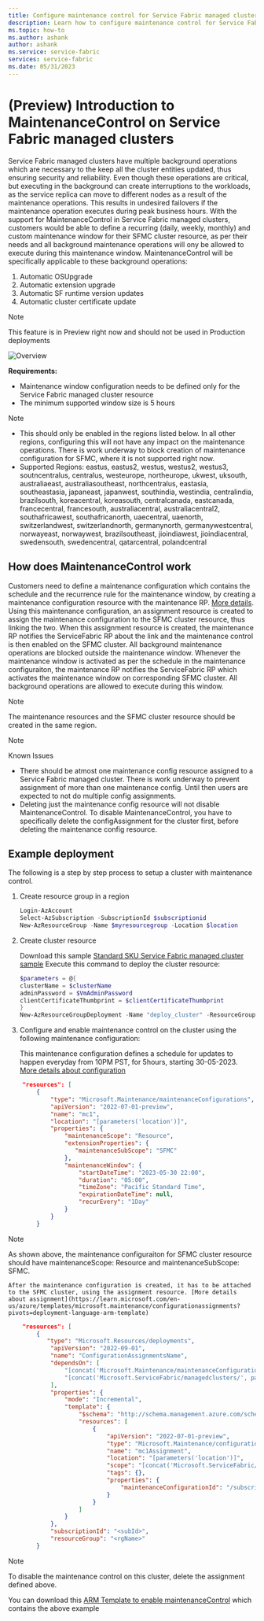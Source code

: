 ```yaml
---
title: Configure maintenance control for Service Fabric managed cluster
description: Learn how to configure maintenance control for Service Fabric managed cluster
ms.topic: how-to
ms.author: ashank
author: ashank
ms.service: service-fabric
services: service-fabric
ms.date: 05/31/2023
---
```


# (Preview) Introduction to MaintenanceControl on Service Fabric managed clusters
Service Fabric managed clusters have multiple background operations which are necessary to the keep all the cluster entities updated, thus ensuring security and reliability. Even though these operations are critical, but executing in the background can create interruptions to the workloads, as the service replica
can move to different nodes as a result of the maintenance operations. This results in undesired failovers if the maintenance operation executes during peak business hours.
With the support for MaintenanceControl in Service Fabric managed clusters, customers would be able to define a recurring (daily, weekly, monthly) and custom maintenance window for their SFMC cluster resource, as per their needs and all background maintenance operations will ony be allowed to execute during this maintenance window.
MaintenanceControl will be specifically applicable to these background operations:
1. Automatic OSUpgrade
2. Automatic extension upgrade
3. Automatic SF runtime version updates
4. Automatic cluster certificate update

>[!NOTE]
>This feature is in Preview right now and should not be used in Production deployments

![Overview][overviewimage]

**Requirements:**
* Maintenance window configuration needs to be defined only for the Service Fabric managed cluster resource
* The minimum supported window size is 5 hours

>[!NOTE]
* This should only be enabled in the regions listed below. In all other regions, configuring this will not have any impact on the maintenance operations. There is work underway to block creation of maintenance configuration for SFMC, where it is not supported right now.
* Supported Regions: eastus, eastus2, westus, westus2, westus3, soutncentralus, centralus, westeurope, northeurope, ukwest, uksouth, australiaeast, australiasoutheast, northcentralus, eastasia, southeastasia, japaneast, japanwest, southindia, westindia, centralindia, brazilsouth, koreacentral, koreasouth, centralcanada, eastcanada, francecentral, francesouth, australiacentral, australiacentral2, southafricawest, southafricanorth, uaecentral, uaenorth, switzerlandwest, switzerlandnorth, germanynorth, germanywestcentral, norwayeast, norwaywest, brazilsoutheast, jioindiawest, jioindiacentral, swedensouth, swedencentral, qatarcentral, polandcentral

## How does MaintenanceControl work
Customers need to define a maintenance configuration which contains the schedule and the recurrence rule for the maintenance window, by creating a maintenance configuration resource with the maintenance RP. [More details](https://learn.microsoft.com/azure/virtual-machines/maintenance-and-updates).
Using this maintenance configuration, an assignment resource is created to assign the maintenance configuration to the SFMC cluster resource, thus linking the two.
When this assignment resource is created, the maintenance RP notifies the ServiceFabric RP about the link and the maintenance control is then enabled on the SFMC cluster. All background maintenance operations are blocked outside the maintenance window.
Whenever the maintenance window is activated as per the schedule in the maintenance configuraiton, the maintenance RP notifies the ServiceFabric RP which activates the maintenance window on corresponding SFMC cluster. All background operations are allowed to execute during this window.

>[!NOTE]
> The maintenance resources and the SFMC cluster resource should be created in the same region.

>[!NOTE]
>Known Issues
* There should be atmost one maintenance config resource assigned to a Service Fabric managed cluster. There is work underway to prevent assignment of more than one maintenance config. Until then users are expected to not do multiple config assignments.
* Deleting just the maintenance config resource will not disable MaintenanceControl. To disable MaintenanceControl, you have to specifically delete the configAssignment for the cluster first, before deleting the maintenance config resource.

## Example deployment

The following is a step by step process to setup a cluster with maintenance control.

1) Create resource group in a region

   ```powershell
   Login-AzAccount
   Select-AzSubscription -SubscriptionId $subscriptionid
   New-AzResourceGroup -Name $myresourcegroup -Location $location
   ```

2) Create cluster resource

   Download this sample [Standard SKU Service Fabric managed cluster sample](https://github.com/Azure-Samples/service-fabric-cluster-templates/tree/master/SF-Managed-Standard-SKU-2-NT-Autoscale/azuredeploy.json)
   Execute this command to deploy the cluster resource:

   ```powershell
   $parameters = @{
   clusterName = $clusterName
   adminPassword = $VmAdminPassword
   clientCertificateThumbprint = $clientCertificateThumbprint
   }
   New-AzResourceGroupDeployment -Name "deploy_cluster" -ResourceGroupName $resourceGroupName -TemplateFile .\azuredeploy.json -TemplateParameterObject $parameters -Verbose
   ```

3) Configure and enable maintenance control on the cluster using the following maintenance configuration:

    This maintenance configuration defines a schedule for updates to happen everyday from 10PM PST, for 5hours, starting 30-05-2023. [More details about configuration](https://learn.microsoft.com/en-us/azure/templates/microsoft.maintenance/maintenanceconfigurations?pivots=deployment-language-arm-template)

```JSON
    "resources": [
        {
            "type": "Microsoft.Maintenance/maintenanceConfigurations",
            "apiVersion": "2022-07-01-preview",
            "name": "mc1",
            "location": "[parameters('location')]",
            "properties": {
                "maintenanceScope": "Resource",
                "extensionProperties": {
                   "maintenanceSubScope": "SFMC"
                },
                "maintenanceWindow": {
                    "startDateTime": "2023-05-30 22:00",
                    "duration": "05:00",
                    "timeZone": "Pacific Standard Time",
                    "expirationDateTime": null,
                    "recurEvery": "1Day"
                }
            }
        }
```

>[!NOTE]
> As shown above, the maintenance configuraiton for SFMC cluster resource should have maintenanceScope: Resource and maintenanceSubScope: SFMC.

    After the maintenance configuration is created, it has to be attached to the SFMC cluster, using the assignment resource. [More details about assignment](https://learn.microsoft.com/en-us/azure/templates/microsoft.maintenance/configurationassignments?pivots=deployment-language-arm-template)

```JSON
    "resources": [
        { 
           "type": "Microsoft.Resources/deployments",
            "apiVersion": "2022-09-01",
            "name": "ConfigurationAssignmentsName",
            "dependsOn": [
                "[concat('Microsoft.Maintenance/maintenanceConfigurations/', 'mc1')]",
                "[concat('Microsoft.ServiceFabric/managedclusters/', parameters('clusterName'))]"
            ],
            "properties": {
                "mode": "Incremental",
                "template": {
                    "$schema": "http://schema.management.azure.com/schemas/2019-04-01/deploymentTemplate.json#",
                    "resources": [
                        {
                            "apiVersion": "2022-07-01-preview",
                            "type": "Microsoft.Maintenance/configurationAssignments",
                            "name": "mc1Assignment",
                            "location": "[parameters('location')]",
                            "scope": "[concat('Microsoft.ServiceFabric/managedclusters/', parameters('clusterName'))]",
                            "tags": {},
                            "properties": {
                                "maintenanceConfigurationId": "/subscriptions/<subId>/resourcegroups/<rgName>/providers/microsoft.maintenance/maintenanceconfigurations/mc1"
                            }
                        }
                    ]
                }
            },
            "subscriptionId": "<subId>",
            "resourceGroup": "<rgName>"
        }
```

>[!NOTE]
>To disable the maintenance control on this cluster, delete the assignment defined above.

You can download this [ARM Template to enable maintenanceControl](https://github.com/Azure-Samples/service-fabric-cluster-templates/tree/master/SF-Managed-Standard-SKU-1-NT-mrp/sfmc-deploy-autoscale.json) which contains the above example

[overviewimage]: ./media/maintenance-control-sfmc/overview.png

